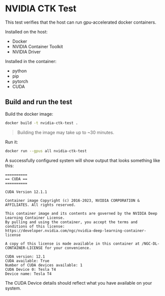 # NVIDIA CTK Test

This test verifies that the host can run gpu-accelerated docker containers.

Installed on the host:

- Docker
- NVIDIA Container Toolkit
- NVIDIA Driver

Installed in the container:

- python
- pip
- pytorch
- CUDA

## Build and run the test

Build the docker image:

```sh
docker build -t nvidia-ctk-test .
```

> Building the image may take up to ~30 minutes.

Run it:

```sh
docker run --gpus all nvidia-ctk-test
```

A successfully configured system will show output that looks something like this:

```
==========
== CUDA ==
==========

CUDA Version 12.1.1

Container image Copyright (c) 2016-2023, NVIDIA CORPORATION & AFFILIATES. All rights reserved.

This container image and its contents are governed by the NVIDIA Deep Learning Container License.
By pulling and using the container, you accept the terms and conditions of this license:
https://developer.nvidia.com/ngc/nvidia-deep-learning-container-license

A copy of this license is made available in this container at /NGC-DL-CONTAINER-LICENSE for your convenience.

CUDA version: 12.1
CUDA available: True
Number of CUDA devices available: 1
CUDA Device 0: Tesla T4
Device name: Tesla T4
```

The CUDA Device details should reflect what you have available on your system.
